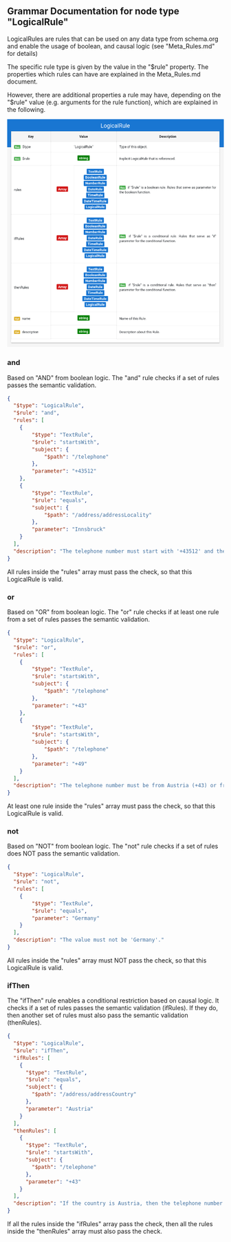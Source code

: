 ## Grammar Documentation for node type "LogicalRule"

LogicalRules are rules that can be used on any data type from schema.org and enable the usage of boolean, and causal logic (see "Meta_Rules.md" for details)

The specific rule type is given by the value in the "$rule" property. The properties which rules can have are explained in the Meta_Rules.md document.

However, there are additional properties a rule may have, depending on the "$rule" value (e.g. arguments for the rule function), which are explained in the following.


![Syntax diagram](../Tabular-Grammar-Visualizer/screenshots/LogicalRule_tabular.png)


### and

Based on "AND" from boolean logic. The "and" rule checks if a set of rules passes the semantic validation. 

```json
{
  "$type": "LogicalRule",
  "$rule": "and",
  "rules": [
    {
        "$type": "TextRule",
        "$rule": "startsWith",
        "subject": {
            "$path": "/telephone"
        },
        "parameter": "+43512"
    },
    {
        "$type": "TextRule",
        "$rule": "equals",
        "subject": {
            "$path": "/address/addressLocality"
        },
        "parameter": "Innsbruck"
    }
  ],
  "description": "The telephone number must start with '+43512' and the city must be 'Innsbruck'."
}
```
All rules inside the "rules" array must pass the check, so that this LogicalRule is valid.

### or

Based on "OR" from boolean logic. The "or" rule checks if at least one rule from a set of rules passes the semantic validation. 

```json
{
  "$type": "LogicalRule",
  "$rule": "or",
  "rules": [
    {
        "$type": "TextRule",
        "$rule": "startsWith",
        "subject": {
            "$path": "/telephone"
        },
        "parameter": "+43"
    },
    {
        "$type": "TextRule",
        "$rule": "startsWith",
        "subject": {
            "$path": "/telephone"
        },
        "parameter": "+49"
    }
  ],
  "description": "The telephone number must be from Austria (+43) or from Germany (+49)."
}
```
At least one rule inside the "rules" array must pass the check, so that this LogicalRule is valid.


### not

Based on "NOT" from boolean logic. The "not" rule checks if a set of rules does NOT pass the semantic validation. 

```json
{
  "$type": "LogicalRule",
  "$rule": "not",
  "rules": [
    {
        "$type": "TextRule",
        "$rule": "equals",
        "parameter": "Germany"
    }
  ],
  "description": "The value must not be 'Germany'."
}
```

All rules inside the "rules" array must NOT pass the check, so that this LogicalRule is valid.


### ifThen

The "ifThen" rule enables a conditional restriction based on causal logic. It checks if a set of rules passes the semantic validation (ifRules). If they do, then another set of rules must also pass the semantic validation (thenRules). 

```json
{
  "$type": "LogicalRule",
  "$rule": "ifThen",
  "ifRules": [
    {
      "$type": "TextRule",
      "$rule": "equals",
      "subject": {
        "$path": "/address/addressCountry"
      },
      "parameter": "Austria"
    }
  ],
  "thenRules": [
    {
      "$type": "TextRule",
      "$rule": "startsWith",
      "subject": {
        "$path": "/telephone"
      },
      "parameter": "+43"
    }
  ],
  "description": "If the country is Austria, then the telephone number must start with +43."
}
```

If all the rules inside the "ifRules" array pass the check, then all the rules inside the "thenRules" array must also pass the check.